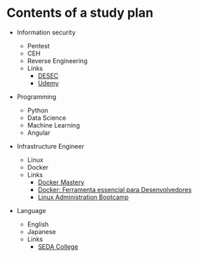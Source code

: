 # Contents of a study plan

* Information security
	- Pentest
	- CEH
	- Reverse Engineering
	- Links
		- [DESEC](https://desecsecurity.com/academy/login)
		- [Udemy](https://www.udemy.com/)

* Programming
	- Python
	- Data Science
	- Machine Learning
	- Angular

* Infrastructure Engineer
	- Linux
	- Docker
	- Links
		- [Docker Mastery](https://www.udemy.com/docker-mastery/)
		- [Docker: Ferramenta essencial para Desenvolvedores](https://www.udemy.com/curso-docker/)
		- [Linux Administration Bootcamp](https://www.udemy.com/linux-administration-bootcamp/)

* Language
	- English
	- Japanese
	- Links
		- [SEDA College](http://www.sedacollegeonline.com/)